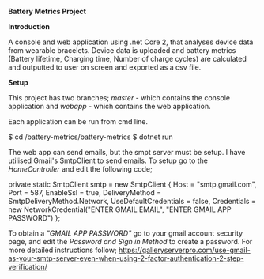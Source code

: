 **Battery Metrics Project**

**Introduction**

A console and web application using .net Core 2, that analyses device data from wearable bracelets. Device data is uploaded and battery metrics (Battery lifetime, Charging time, Number of charge cycles) are calculated and outputted to user on screen and exported as a csv file.

**Setup**

This project has two branches; *master* - which contains the console application and *webapp* - which contains the web application.

Each application can be run from cmd line.

$ cd /battery-metrics/battery-metrics
$ dotnet run

The web app can send emails, but the smpt server must be setup. I have utilised Gmail's SmtpClient to send emails.
To setup go to the *HomeController* and edit the following code;

private static SmtpClient smtp = new SmtpClient
{
    Host = "smtp.gmail.com",
    Port = 587,
    EnableSsl = true,
    DeliveryMethod = SmtpDeliveryMethod.Network,
    UseDefaultCredentials = false,
    Credentials = new NetworkCredential("ENTER GMAIL EMAIL", "ENTER GMAIL APP PASSWORD")
};

To obtain a *"GMAIL APP PASSWORD"* go to your gmail account security page, and edit the *Password and Sign in Method* to create a password. For more detailed instructions follow; https://galleryserverpro.com/use-gmail-as-your-smtp-server-even-when-using-2-factor-authentication-2-step-verification/
